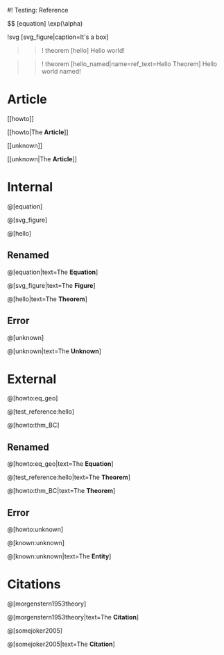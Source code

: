 #! Testing: Reference

$$ [equation] \exp(\alpha)

!svg [svg_figure|caption=It's a box]
<rect x="5" y="5" width="90" height="90" stroke="black" fill="coral" />

>>! theorem [hello]
Hello world!

>>! theorem [hello_named|name=ref_text=Hello Theorem]
Hello world named!

# Article

[[howto]]

[[howto|The **Article**]]

[[unknown]]

[[unknown|The **Article**]]

# Internal

@[equation]

@[svg_figure]

@[hello]

## Renamed

@[equation|text=The **Equation**]

@[svg_figure|text=The **Figure**]

@[hello|text=The **Theorem**]

## Error

@[unknown]

@[unknown|text=The **Unknown**]

# External

@[howto:eq_geo]

@[test_reference:hello]

@[howto:thm_BC]

## Renamed

@[howto:eq_geo|text=The **Equation**]

@[test_reference:hello|text=The **Theorem**]

@[howto:thm_BC|text=The **Theorem**]

## Error

@[howto:unknown]

@[known:unknown]

@[known:unknown|text=The **Entity**]

# Citations

@[morgenstern1953theory]

@[morgenstern1953theory|text=The **Citation**]

@[somejoker2005]

@[somejoker2005|text=The **Citation**]